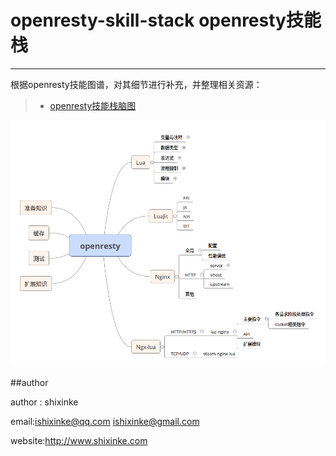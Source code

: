 # openresty-skill-stack openresty技能栈

------

根据openresty技能图谱，对其细节进行补充，并整理相关资源：

> * [openresty技能栈脑图](https://github.com/shixinke/openresty-skill-stack/blob/master/xmind/openresty-skill-stack.xmind)


![技能栈脑图预览图](https://github.com/shixinke/openresty-skill-stack/blob/master/static/images/openresty-skill-stack-map.png)


##author

author : shixinke

email:ishixinke@qq.com  ishixinke@gmail.com

website:http://www.shixinke.com


